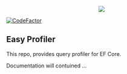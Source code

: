 <p align="center">
  <img src="https://user-images.githubusercontent.com/47147484/95654472-dbc9a000-0b08-11eb-81fa-2a2b21a5b55e.jpg" />
</p>

[![CodeFactor](https://www.codefactor.io/repository/github/furkandeveloper/easyprofiler/badge)](https://www.codefactor.io/repository/github/furkandeveloper/easyprofiler)

## Easy Profiler
This repo, provides query profiler for EF Core.

Documentation will contuined ...
